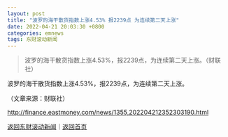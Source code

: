 ```yaml
---
layout: post
title: "波罗的海干散货指数上涨4.53% 报2239点 为连续第二天上涨"
date: 2022-04-21 20:03:30 +0800
categories: emnews
tags: 东财滚动新闻
---
```

> 波罗的海干散货指数上涨4.53%，报2239点，为连续第二天上涨。（财联社）

<p>波罗的海干散货指数上涨4.53%，报2239点，为连续第二天上涨。</p><p class="em_media">（文章来源：财联社）</p>

<http://finance.eastmoney.com/news/1355,202204212352303190.html>

[返回东财滚动新闻](//finews.withounder.com/emnews/)｜[返回首页](//finews.withounder.com/)